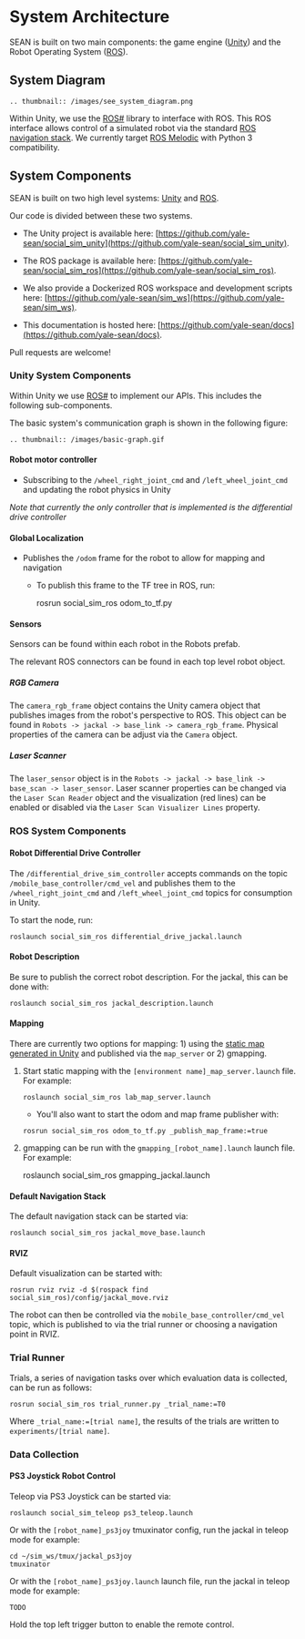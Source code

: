 # System Architecture

SEAN is built on two main components: the game engine ([Unity](https://unity.com/)) and the Robot Operating System ([ROS](https://www.ros.org/)).

## System Diagram

[//]: # (https://docs.google.com/drawings/d/12CaVboBZzEckTj1h_3wNi6LnWkprf9ADrQncQnYaM68/edit)
```eval_rst
.. thumbnail:: /images/see_system_diagram.png
```

Within Unity, we use the [ROS#](https://github.com/siemens/ros-sharp) library to interface with ROS. This ROS interface allows control of a simulated robot via the standard [ROS navigation stack](http://wiki.ros.org/navigation). We currently target [ROS Melodic](http://wiki.ros.org/melodic) with Python 3 compatibility.

## System Components

SEAN is built on two high level systems: [Unity](https://unity.com/) and [ROS](https://www.ros.org/).

Our code is divided between these two systems.

- The Unity project is available here: [https://github.com/yale-sean/social_sim_unity](https://github.com/yale-sean/social_sim_unity).

- The ROS package is available here: [https://github.com/yale-sean/social_sim_ros](https://github.com/yale-sean/social_sim_ros).

- We also provide a Dockerized ROS workspace and development scripts here: [https://github.com/yale-sean/sim_ws](https://github.com/yale-sean/sim_ws).

- This documentation is hosted here: [https://github.com/yale-sean/docs](https://github.com/yale-sean/docs).

Pull requests are welcome!

### Unity System Components

Within Unity we use [ROS#](https://github.com/siemens/ros-sharp) to implement our APIs. This includes the following sub-components.

The basic system's communication graph is shown in the following figure:

```eval_rst
.. thumbnail:: /images/basic-graph.gif
```

#### Robot motor controller

- Subscribing to the `/wheel_right_joint_cmd` and `/left_wheel_joint_cmd` and updating the robot physics in Unity

*Note that currently the only controller that is implemented is the differential drive controller*

#### Global Localization

- Publishes the `/odom` frame for the robot to allow for mapping and navigation

  - To publish this frame to the TF tree in ROS, run:

    rosrun social_sim_ros odom_to_tf.py

#### Sensors

Sensors can be found within each robot in the Robots prefab.

The relevant ROS connectors can be found in each top level robot object.

##### RGB Camera

The `camera_rgb_frame` object contains the Unity camera object that publishes images from the robot's perspective to ROS. This object can be found in `Robots -> jackal -> base_link -> camera_rgb_frame`. Physical properties of the camera can be adjust via the `Camera` object.

##### Laser Scanner

The `laser_sensor` object is in the `Robots -> jackal -> base_link -> base_scan -> laser_sensor`. Laser scanner properties can be changed via the `Laser Scan Reader` object and the visualization (red lines) can be enabled or disabled via the `Laser Scan Visualizer Lines` property.

### ROS System Components

#### Robot Differential Drive Controller

The `/differential_drive_sim_controller` accepts commands on the topic `/mobile_base_controller/cmd_vel` and publishes them to the `/wheel_right_joint_cmd` and `/left_wheel_joint_cmd` topics for consumption in Unity.

To start the node, run:

    roslaunch social_sim_ros differential_drive_jackal.launch

#### Robot Description

Be sure to publish the correct robot description. For the jackal, this can be done with:

    roslaunch social_sim_ros jackal_description.launch

#### Mapping

There are currently two options for mapping: 1) using the [static map generated in Unity](editing.html#map) and published via the `map_server` or 2) gmapping.

1. Start static mapping with the `[environment name]_map_server.launch` file. For example:

    ```
    roslaunch social_sim_ros lab_map_server.launch
    ```

    - You'll also want to start the odom and map frame publisher with:

    ```
    rosrun social_sim_ros odom_to_tf.py _publish_map_frame:=true
    ```

1. gmapping can be run with the `gmapping_[robot_name].launch` launch file. For example:

    roslaunch social_sim_ros gmapping_jackal.launch


#### Default Navigation Stack

The default navigation stack can be started via:

    roslaunch social_sim_ros jackal_move_base.launch

#### RVIZ

Default visualization can be started with:

    rosrun rviz rviz -d $(rospack find social_sim_ros)/config/jackal_move.rviz

The robot can then be controlled via the `mobile_base_controller/cmd_vel` topic, which is published to via the trial runner or choosing a navigation point in RVIZ.

### Trial Runner

Trials, a series of navigation tasks over which evaluation data is collected, can be run as follows:

    rosrun social_sim_ros trial_runner.py _trial_name:=T0

Where `_trial_name:=[trial name]`, the results of the trials are written to `experiments/[trial name]`.

### Data Collection

#### PS3 Joystick Robot Control

Teleop via PS3 Joystick can be started via:

    roslaunch social_sim_teleop ps3_teleop.launch

Or with the `[robot_name]_ps3joy` tmuxinator config, run the jackal in teleop mode for example:

    cd ~/sim_ws/tmux/jackal_ps3joy
    tmuxinator

Or with the `[robot_name]_ps3joy.launch` launch file, run the jackal in teleop mode for example:

    TODO

Hold the top left trigger button to enable the remote control.
